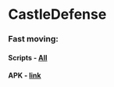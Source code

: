 # CastleDefense
### Fast moving:
#### Scripts - [All](https://github.com/Shichifu-gd/CastleDefense/tree/master/Assets/Scripts)
#### APK - [link](https://github.com/Shichifu-gd/CastleDefense/tree/master/Assets/APK)
